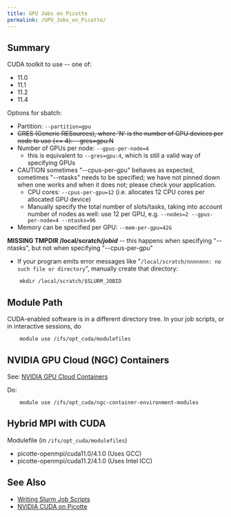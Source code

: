```yaml
---
title: GPU Jobs on Picotte
permalink: /GPU_Jobs_on_Picotte/
---
```


Summary
-------

CUDA toolkit to use -- one of:

-   11.0
-   11.1
-   11.2
-   11.4

Options for sbatch:

-   Partition: `--partition=gpu`
-   ~~GRES (Generic RESources), where 'N' is the number of GPU devices
    per node to use (&lt;= 4): --gres=gpu:N~~
-   Number of GPUs per node: `--gpus-per-node=4`
    -   this is equivalent to `--gres=gpu:4`, which is still a valid way
        of specifying GPUs
-   CAUTION sometimes "--cpus-per-gpu" behaves as expected, sometimes
    "--ntasks" needs to be specified; we have not pinned down when one
    works and when it does not; please check your application.
    -   CPU cores: `--cpus-per-gpu=12` (i.e. allocates 12 CPU cores per
        allocated GPU device)
    -   Manually specify the total number of slots/tasks, taking into
        account number of nodes as well: use 12 per GPU, e.g.
        `--nodes=2 --gpus-per-node=4 --ntasks=96`
-   Memory can be specified per GPU: `--mem-per-gpu=42G`

**MISSING TMPDIR /local/scratch/_jobid_** -- this happens when
specifying "--ntasks", but not when specifying "--cpus-per-gpu"

-   If your program emits error messages like
    "`/local/scratch/nnnnnnn: no such file or directory`", manually
    create that directory:

`    mkdir /local/scratch/$SLURM_JOBID`

Module Path
-----------

CUDA-enabled software is in a different directory tree. In your job
scripts, or in interactive sessions, do

`    module use /ifs/opt_cuda/modulefiles`

NVIDIA GPU Cloud (NGC) Containers
---------------------------------

See: [NVIDIA GPU Cloud
Containers](/NVIDIA_GPU_Cloud_Containers "wikilink")

Do:

`    module use /ifs/opt_cuda/ngc-container-environment-modules`

Hybrid MPI with CUDA
--------------------

Modulefile (in `/ifs/opt_cuda/modulefiles`)

-   picotte-openmpi/cuda11.0/4.1.0 (Uses GCC)
-   picotte-openmpi/cuda11.2/4.1.0 (Uses Intel ICC)

See Also
--------

-   [Writing Slurm Job Scripts](/Writing_Slurm_Job_Scripts "wikilink")
-   [NVIDIA CUDA on Picotte](/NVIDIA_CUDA_on_Picotte "wikilink")

